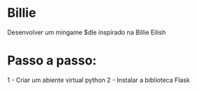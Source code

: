 # Billie
Desenvolver um mingame $dle inspirado na Billie Eilish

# Passo a passo:
1 - Criar um abiente virtual python
2 - Instalar a biblioteca Flask